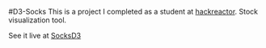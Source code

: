 #D3-Socks
This is a project I completed as a student at [hackreactor](http://hackreactor.com).
Stock visualization tool.

See it live at [SocksD3](http://socksd3.herokuapp.com/)

